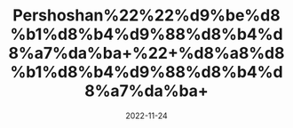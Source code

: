 ---
title: 'Pershoshan%22%22%d9%be%d8%b1%d8%b4%d9%88%d8%b4%d8%a7%da%ba+%22+%d8%a8%d8%b1%d8%b4%d9%88%d8%b4%d8%a7%da%ba+'
date: '2022-11-24' 
metatag: '' 
inventory: '0' 
draft: false 
# meta description 
shortDescripton: ''
description: 'Herbs+%d8%ac%da%91%db%8c+%d8%a8%d9%88%d9%b9%db%8c'
longdescription: ''
tags: ''
brand: ''
subCategory: ''
unit: '10 gm-Pk'
sellCount: '0'
featured: False
# product Price
price: '30.0'
# Product Short Description
shortDescription: ''
productID: '19CCA8D5-4149-ED11-996A-005056B3A416'
type: 'products'
category: 'Herbs+%d8%ac%da%91%db%8c+%d8%a8%d9%88%d9%b9%db%8c' 
thumnailproduct: 'https://eraconnect.blob.core.windows.net/product-images/aminsaddiquidawakhana/7df15c36-5d32-4aec-98d5-02702c5ad98d.webp' 
images:
  - image: 'https://eraconnect.blob.core.windows.net/product-images/aminsaddiquidawakhana/7df15c36-5d32-4aec-98d5-02702c5ad98d.webp'  
Variants:
---
